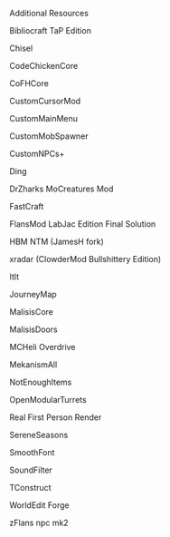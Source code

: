 Additional Resources

Bibliocraft TaP Edition

Chisel

CodeChickenCore

CoFHCore

CustomCursorMod

CustomMainMenu

CustomMobSpawner

CustomNPCs+

Ding

DrZharks MoCreatures Mod

FastCraft

FlansMod LabJac Edition Final Solution

HBM NTM (JamesH fork)

xradar (ClowderMod Bullshittery Edition)

Itlt

JourneyMap

MalisisCore

MalisisDoors

MCHeli Overdrive

MekanismAll

NotEnoughItems

OpenModularTurrets

Real First Person Render

SereneSeasons

SmoothFont

SoundFilter

TConstruct

WorldEdit Forge

zFlans npc mk2
